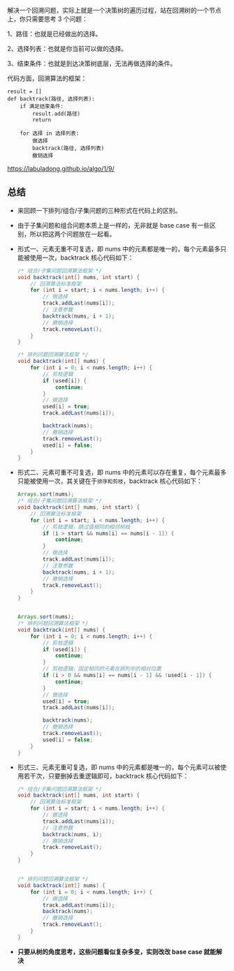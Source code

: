 解决一个回溯问题，实际上就是一个决策树的遍历过程，站在回溯树的一个节点上，你只需要思考 3 个问题：

1、路径：也就是已经做出的选择。

2、选择列表：也就是你当前可以做的选择。

3、结束条件：也就是到达决策树底层，无法再做选择的条件。

代码方面，回溯算法的框架：

```
result = []
def backtrack(路径, 选择列表):
    if 满足结束条件:
        result.add(路径)
        return
    
    for 选择 in 选择列表:
        做选择
        backtrack(路径, 选择列表)
        撤销选择
```

https://labuladong.github.io/algo/1/9/

## **总结**
- 来回顾一下排列/组合/子集问题的三种形式在代码上的区别。

- 由于子集问题和组合问题本质上是一样的，无非就是 base case 有一些区别，所以把这两个问题放在一起看。

- 形式一、元素无重不可复选，即 nums 中的元素都是唯一的，每个元素最多只能被使用一次，backtrack 核心代码如下：

    ```java
    /* 组合/子集问题回溯算法框架 */
    void backtrack(int[] nums, int start) {
        // 回溯算法标准框架
        for (int i = start; i < nums.length; i++) {
            // 做选择
            track.addLast(nums[i]);
            // 注意参数
            backtrack(nums, i + 1);
            // 撤销选择
            track.removeLast();
        }
    }
    
    /* 排列问题回溯算法框架 */
    void backtrack(int[] nums) {
        for (int i = 0; i < nums.length; i++) {
            // 剪枝逻辑
            if (used[i]) {
                continue;
            }
            // 做选择
            used[i] = true;
            track.addLast(nums[i]);
    
            backtrack(nums);
            // 撤销选择
            track.removeLast();
            used[i] = false;
        }
    }
    ```

- 形式二、元素可重不可复选，即 nums 中的元素可以存在重复，每个元素最多只能被使用一次，其关键在于`排序和剪枝`，backtrack 核心代码如下：

    ```java
    Arrays.sort(nums);
    /* 组合/子集问题回溯算法框架 */
    void backtrack(int[] nums, int start) {
        // 回溯算法标准框架
        for (int i = start; i < nums.length; i++) {
            // 剪枝逻辑，跳过值相同的相邻树枝
            if (i > start && nums[i] == nums[i - 1]) {
                continue;
            }
            // 做选择
            track.addLast(nums[i]);
            // 注意参数
            backtrack(nums, i + 1);
            // 撤销选择
            track.removeLast();
        }
    }
    
    
    Arrays.sort(nums);
    /* 排列问题回溯算法框架 */
    void backtrack(int[] nums) {
        for (int i = 0; i < nums.length; i++) {
            // 剪枝逻辑
            if (used[i]) {
                continue;
            }
            // 剪枝逻辑，固定相同的元素在排列中的相对位置
            if (i > 0 && nums[i] == nums[i - 1] && !used[i - 1]) {
                continue;
            }
            // 做选择
            used[i] = true;
            track.addLast(nums[i]);
    
            backtrack(nums);
            // 撤销选择
            track.removeLast();
            used[i] = false;
        }
    }
    ```

- 形式三、元素无重可复选，即 nums 中的元素都是唯一的，每个元素可以被使用若干次，只要删掉去重逻辑即可，backtrack 核心代码如下：

    ```java
    /* 组合/子集问题回溯算法框架 */
    void backtrack(int[] nums, int start) {
        // 回溯算法标准框架
        for (int i = start; i < nums.length; i++) {
            // 做选择
            track.addLast(nums[i]);
            // 注意参数
            backtrack(nums, i);
            // 撤销选择
            track.removeLast();
        }
    }
    
    
    /* 排列问题回溯算法框架 */
    void backtrack(int[] nums) {
        for (int i = 0; i < nums.length; i++) {
            // 做选择
            track.addLast(nums[i]);
            backtrack(nums);
            // 撤销选择
            track.removeLast();
        }
    }
    ```

- **只要从树的角度思考，这些问题看似复杂多变，实则改改 base case 就能解决**
